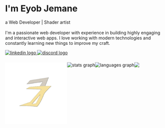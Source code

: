 <h1 align="left" >I'm Eyob Jemane</h1>
<p align="left">a Web Developer | Shader artist <br/><br/>I'm a passionate web developer with experience in building highly engaging and interactive web apps. I love working with modern technologies and constantly learning new things to improve my craft.</p>


<div align="left">
    <a href="https://www.linkedin.com/in/eyob-jemane-0806222b9">
    <img src="https://raw.githubusercontent.com/maurodesouza/profile-readme-generator/master/src/assets/icons/social/linkedin/default.svg" width="52" height="40" alt="linkedin logo"  />
    </a>
    <a href="https://t.me/ChasingShadows4">
    <img src="https://raw.githubusercontent.com/maurodesouza/profile-readme-generator/master/src/assets/icons/social/telegram/default.svg" width="52" height="40" alt="discord logo"  />
    </a>

</div>

###

<img align="left" height="200" src="https://raw.githubusercontent.com/eyob333/eyob33/refs/heads/main/image%20(1).webp"  />


###

<div align="center">
  <img src="https://github-readme-stats.vercel.app/api?username=eyob333&hide_title=false&show_icons=true&include_all_commits=true&count_private=true&disable_animations=false&theme=dracula&locale=en&hide_border=false&order=1" height="150" alt="stats graph" align="left" />
  <img src="https://github-readme-stats.vercel.app/api/top-langs?username=eyob333&locale=en&hide_title=true&layout=compact&card_width=320&langs_count=5&theme=onedark&hide_border=true&order=2" height="150" alt="languages graph" align="left" />
</div>

###

<img align="left" src="https://visitor-badge.laobi.icu/badge?page_id=eyob333.eyob333&"  />


